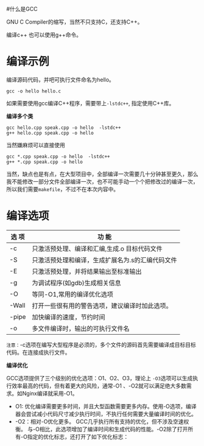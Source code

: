 #什么是GCC

GNU C Compiler的缩写，当然不只支持C，还支持C++。

编译c++ 也可以使用g++命令。

# 编译示例

编译源码代码，并吧可执行文件命名为hello。

```shell
gcc -o hello hello.c
```

如果需要使用gcc编译C++程序，需要带上`-lstdc++`, 指定使用C++库。

**编译多个类**

```shell
gcc hello.cpp speak.cpp -o hello  -lstdc++
g++ hello.cpp speak.cpp -o hello
```

当然嫌麻烦可以直接使用

```shell
gcc *.cpp speak.cpp -o hello  -lstdc++
g++ *.cpp speak.cpp -o hello
```

当然，缺点也是有点，在大型项目中，全部编译一次需要几十分钟甚至更久，那么我不能修改一部分文件全部编译一次，也不可能手动一个个把修改过的编译一次，所以我们需要`makefile`，不过不在本次内容中。

# 编译选项

| 选  项 | 功  能                                           |
| ------ | ------------------------------------------------ |
| -c     | 只激活预处理、编译和汇编,生成.o 目标代码文件     |
| -S     | 只激活预处理和编译，生成扩展名为.s的汇编代码文件 |
| -E     | 只激活预处理，并将结果输出至标准输出             |
| -g     | 为调试程序(如gdb)生成相关信息                    |
| -O     | 等同-O1,常用的编译优化选项                       |
| -Wall  | 打开一些很有用的警告选项，建议编译时加此选项。   |
| -pipe  | 加快编译的速度，节约时间                         |
| -o     | 多文件编译时，输出的可执行文件名                 |

 `注意：`-c选项在编写大型程序是必须的，多个文件的源码首先需要编译成目标目标代码。在连接成执行文件。

**编译优化**

GCC选项提供了三个级别的优化选项：O1、O2、O3，理论上 `-O3`选项可以生成执行效率最高的代码，但有着更大的风险，通常-O1 、-O2就可以满足绝大多数需求。如Nginx编译就采用-O1。

- O1: 优化编译需要更多时间，并且大型函数需要更多内存。使用-O选项，编译器会尝试减小代码尺寸减少执行时间，不执行任何需要大量编译时间的优化。 
- -O2：相对-O优化更多。 GCC几乎执行所有支持的优化，但不涉及空速权衡。 与-O相比，此选项增加了编译时间和生成代码的性能。-O2除了打开所有-O指定的优化标志，还打开了如下优化标志：